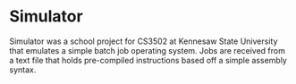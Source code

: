 # Simulator
Simulator was a school project for CS3502 at Kennesaw State University that emulates a simple batch job operating system. Jobs are received from a text file that holds pre-compiled instructions based off a simple assembly syntax.
